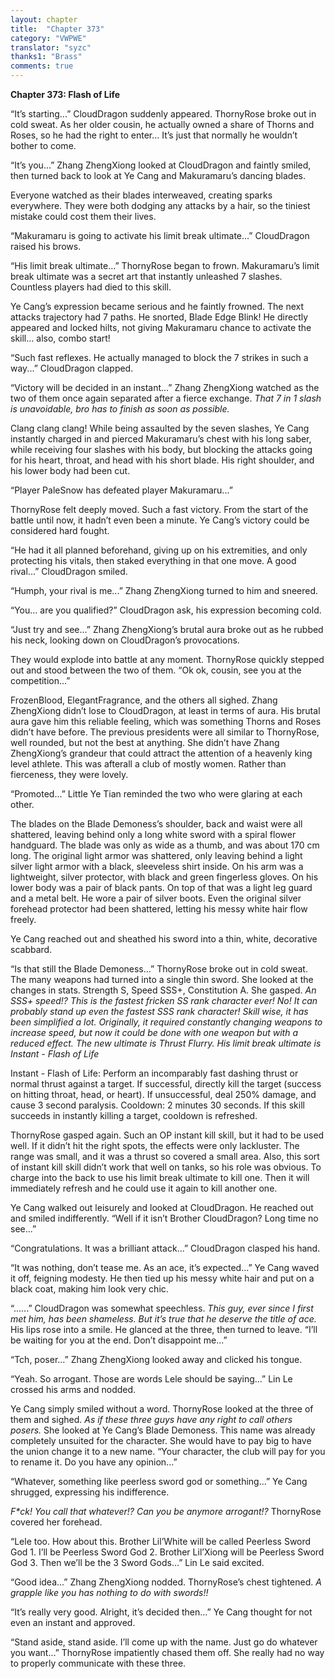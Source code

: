 ```yaml
---
layout: chapter
title:  "Chapter 373"
category: "VWPWE"
translator: "syzc"
thanks1: "Brass"
comments: true
---
```


**Chapter 373: Flash of Life**

“It’s starting...” CloudDragon suddenly appeared. ThornyRose broke out in cold sweat. As her older cousin, he actually owned a share of Thorns and Roses, so he had the right to enter… It’s just that normally he wouldn’t bother to come.

“It’s you...” Zhang ZhengXiong looked at CloudDragon and faintly smiled, then turned back to look at Ye Cang and Makuramaru’s dancing blades.

Everyone watched as their blades interweaved, creating sparks everywhere. They were both dodging any attacks by a hair, so the tiniest mistake could cost them their lives.

“Makuramaru is going to activate his limit break ultimate...” CloudDragon raised his brows.

“His limit break ultimate...” ThornyRose began to frown. Makuramaru’s limit break ultimate was a secret art that instantly unleashed 7 slashes. Countless players had died to this skill.

Ye Cang’s expression became serious and he faintly frowned. The next attacks trajectory had 7 paths. He snorted, Blade Edge Blink! He directly appeared and locked hilts, not giving Makuramaru  chance to activate the skill… also, combo start! 

“Such fast reflexes. He actually managed to block the 7 strikes in such a way...” CloudDragon clapped.

“Victory will be decided in an instant...” Zhang ZhengXiong watched as the two of them once again separated after a fierce exchange. *That 7 in 1 slash is unavoidable, bro has to finish as soon as possible.*

Clang clang clang! While being assaulted by the seven slashes, Ye Cang instantly charged in and pierced Makuramaru’s chest with his long saber, while receiving four slashes with his body, but blocking the attacks going for his heart, throat, and head with his short blade. His right shoulder, and his lower body had been cut.

“Player PaleSnow has defeated player Makuramaru...”

ThornyRose felt deeply moved. Such a fast victory. From the start of the battle until now, it hadn’t even been a minute. Ye Cang’s victory could be considered hard fought.

“He had it all planned beforehand, giving up on his extremities, and only protecting his vitals, then staked everything in that one move. A good rival...” CloudDragon smiled.

“Humph, your rival is me...” Zhang ZhengXiong turned to him and sneered.

“You… are you qualified?” CloudDragon ask, his expression becoming cold.

“Just try and see...” Zhang ZhengXiong’s brutal aura broke out as he rubbed his neck, looking down on CloudDragon’s provocations.

They would explode into battle at any moment. ThornyRose quickly stepped out and stood between the two of them. “Ok ok, cousin, see you at the competition...”

FrozenBlood, ElegantFragrance, and the others all sighed. Zhang ZhengXiong didn’t lose to CloudDragon, at least in terms of aura. His brutal aura gave him this reliable feeling, which was something Thorns and Roses didn’t have before. The previous presidents were all similar to ThornyRose, well rounded, but not the best at anything. She didn’t have Zhang ZhengXiong’s grandeur that could attract the attention of a heavenly king level athlete. This was afterall a club of mostly women. Rather than fierceness, they were lovely.

“Promoted...” Little Ye Tian reminded the two who were glaring at each other.

The blades on the Blade Demoness’s shoulder, back and waist were all shattered, leaving behind only a long white sword with a spiral flower handguard. The blade was only as wide as a thumb, and was about 170 cm long. The original light armor was shattered, only leaving behind a light silver light armor with a black, sleeveless shirt inside. On his arm was a lightweight, silver protector, with black and green fingerless gloves. On his lower body was a pair of black pants. On top of that was a light leg guard and a metal belt. He wore a pair of silver boots. Even the original silver forehead protector had been shattered, letting his messy white hair flow freely.

Ye Cang reached out and sheathed his sword into a thin, white, decorative scabbard.

“Is that still the Blade Demoness...” ThornyRose broke out in cold sweat. The many weapons had turned into a single thin sword. She looked at the changes in stats. Strength S, Speed SSS+, Constitution A. She gasped. *An SSS+ speed!? This is the fastest fricken SS rank character ever! No! It can probably stand up even the fastest SSS rank character! Skill wise, it has been simplified a lot. Originally, it required constantly changing weapons to increase speed, but now it could be done with one weapon but with a reduced effect. The new ultimate is Thrust Flurry. His limit break ultimate is Instant - Flash of Life*

Instant - Flash of Life: Perform an incomparably fast dashing thrust or normal thrust against a target. If successful, directly kill the target (success on hitting throat, head, or heart). If unsuccessful, deal 250% damage, and cause 3 second paralysis. Cooldown: 2 minutes 30 seconds. If this skill succeeds in instantly killing a target, cooldown is refreshed.

ThornyRose gasped again. Such an OP instant kill skill, but it had to be used well. If it didn’t hit the right spots, the effects were only lackluster. The range was small, and it was a thrust so covered a small area. Also, this sort of instant kill skill didn’t work that well on tanks, so his role was obvious. To charge into the back to use his limit break ultimate to kill one. Then it will immediately refresh and he could use it again to kill another one.

Ye Cang walked out leisurely and looked at CloudDragon. He reached out and smiled indifferently. “Well if it isn’t Brother CloudDragon? Long time no see...”

“Congratulations. It was a brilliant attack...” CloudDragon clasped his hand.

“It was nothing, don’t tease me. As an ace, it’s expected...” Ye Cang waved it off, feigning modesty. He then tied up his messy white hair and put on a black coat, making him look very chic.

“......” CloudDragon was somewhat speechless. *This guy, ever since I first met him, has been shameless. But it’s true that he deserve the title of ace.* His lips rose into a smile. He glanced at the three, then turned to leave. “I’ll be waiting for you at the end. Don’t disappoint me...”

“Tch, poser...” Zhang ZhengXiong looked away and clicked his tongue.

“Yeah. So arrogant. Those are words Lele should be saying...” Lin Le crossed his arms and nodded.

Ye Cang simply smiled without a word. ThornyRose looked at the three of them and sighed. *As if these three guys have any right to call others posers.* She looked at Ye Cang’s Blade Demoness. This name was already completely unsuited for the character. She would have to pay big to have the union change it to a new name. “Your character, the club will pay for you to rename it. Do you have any opinion...”

“Whatever, something like peerless sword god or something...” Ye Cang shrugged, expressing his indifference.

*F\*ck! You call that whatever!? Can you be anymore arrogant!?* ThornyRose covered her forehead.

“Lele too. How about this. Brother Lil’White will be called Peerless Sword God 1. I’ll be Peerless Sword God 2. Brother Lil’Xiong will be Peerless Sword God 3. Then we’ll be the 3 Sword Gods...” Lin Le said excited.

“Good idea...” Zhang ZhengXiong nodded. ThornyRose’s chest tightened. *A grapple like you has nothing to do with swords!!*

“It’s really very good. Alright, it’s decided then...” Ye Cang thought for not even an instant and approved.

“Stand aside, stand aside. I’ll come up with the name. Just go do whatever you want...” ThornyRose impatiently chased them off. She really had no way to properly communicate with these three.
